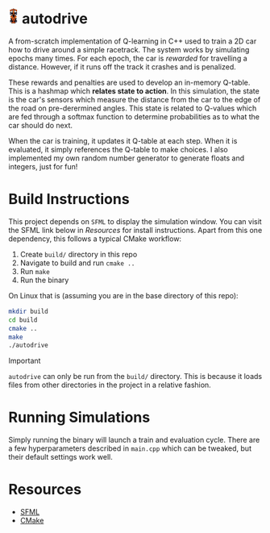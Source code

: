 # <img src="https://raw.githubusercontent.com/walkerjameschris/autodrive/refs/heads/main/img/car.png" height="30" vertical> autodrive

A from-scratch implementation of Q-learning in C++ used to train a 2D car
how to drive around a simple racetrack. The system works by simulating
epochs many times. For each epoch, the car is *rewarded* for travelling
a distance. However, if it runs off the track it crashes and is penalized.

These rewards and penalties are used to develop an in-memory Q-table. This
is a hashmap which **relates state to action**. In this simulation, the 
state is the car's sensors which measure the distance from the car to the
edge of the road on pre-derermined angles. This state is related to Q-values
which are fed through a softmax function to determine probabilities as to
what the car should do next.

When the car is training, it updates it Q-table at each step. When it is
evaluated, it simply references the Q-table to make choices. I also
implemented my own random number generator to generate floats and integers,
just for fun!

# Build Instructions

This project depends on `SFML` to display the simulation window. You can visit
the SFML link below in _Resources_ for install instructions. Apart from this
one dependency, this follows a typical CMake workflow:

1. Create `build/` directory in this repo
2. Navigate to build and run `cmake ..`
3. Run `make`
4. Run the binary

On Linux that is (assuming you are in the base directory of this repo):

```sh
mkdir build
cd build
cmake ..
make
./autodrive
```

> [!IMPORTANT]
> `autodrive` can only be run from the `build/` directory. This is because
> it loads files from other directories in the project in a relative fashion.

# Running Simulations

Simply running the binary will launch a train and evaluation cycle. There 
are a few hyperparameters described in `main.cpp` which can be tweaked,
but their default settings work well.

# Resources

* [SFML](https://www.sfml-dev.org/)
* [CMake](https://cmake.org/cmake/help/latest/guide/tutorial/index.html)
